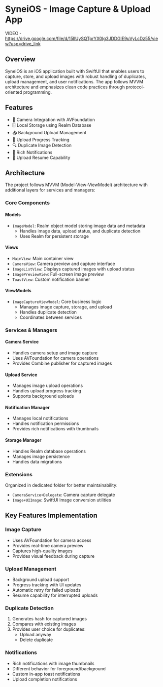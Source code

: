# SyneiOS - Image Capture & Upload App

VIDEO - https://drive.google.com/file/d/15IlUySQTprYX0Ig3JDDGIE9uVyLcDz55/view?usp=drive_link

## Overview
SyneiOS is an iOS application built with SwiftUI that enables users to capture, store, and upload images with robust handling of duplicates, upload management, and user notifications. The app follows MVVM architecture and emphasizes clean code practices through protocol-oriented programming.

## Features
- 📸 Camera Integration with AVFoundation
- 🗄️ Local Storage using Realm Database
- 📤 Background Upload Management
- 🔄 Upload Progress Tracking
- 🔍 Duplicate Image Detection
- 📱 Rich Notifications
- 🎯 Upload Resume Capability

## Architecture
The project follows MVVM (Model-View-ViewModel) architecture with additional layers for services and managers:

### Core Components

#### Models
- `ImageModel`: Realm object model storing image data and metadata
  - Handles image data, upload status, and duplicate detection
  - Uses Realm for persistent storage

#### Views
- `MainView`: Main container view
- `CameraView`: Camera preview and capture interface
- `ImageListView`: Displays captured images with upload status
- `ImagePreviewView`: Full-screen image preview
- `ToastView`: Custom notification banner

#### ViewModels
- `ImageCaptureViewModel`: Core business logic
  - Manages image capture, storage, and upload
  - Handles duplicate detection
  - Coordinates between services

### Services & Managers

#### Camera Service
- Handles camera setup and image capture
- Uses AVFoundation for camera operations
- Provides Combine publisher for captured images

#### Upload Service
- Manages image upload operations
- Handles upload progress tracking
- Supports background uploads

#### Notification Manager
- Manages local notifications
- Handles notification permissions
- Provides rich notifications with thumbnails

#### Storage Manager
- Handles Realm database operations
- Manages image persistence
- Handles data migrations

### Extensions
Organized in dedicated folder for better maintainability:
- `CameraService+Delegate`: Camera capture delegate
- `Image+UIImage`: SwiftUI Image conversion utilities

## Key Features Implementation

### Image Capture
- Uses AVFoundation for camera access
- Provides real-time camera preview
- Captures high-quality images
- Provides visual feedback during capture

### Upload Management
- Background upload support
- Progress tracking with UI updates
- Automatic retry for failed uploads
- Resume capability for interrupted uploads

### Duplicate Detection
1. Generates hash for captured images
2. Compares with existing images
3. Provides user choice for duplicates:
   - Upload anyway
   - Delete duplicate

### Notifications
- Rich notifications with image thumbnails
- Different behavior for foreground/background
- Custom in-app toast notifications
- Upload completion notifications



